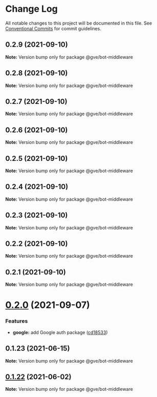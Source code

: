 # Change Log

All notable changes to this project will be documented in this file.
See [Conventional Commits](https://conventionalcommits.org) for commit guidelines.

## 0.2.9 (2021-09-10)

**Note:** Version bump only for package @gve/bot-middleware





## 0.2.8 (2021-09-10)

**Note:** Version bump only for package @gve/bot-middleware





## 0.2.7 (2021-09-10)

**Note:** Version bump only for package @gve/bot-middleware





## 0.2.6 (2021-09-10)

**Note:** Version bump only for package @gve/bot-middleware





## 0.2.5 (2021-09-10)

**Note:** Version bump only for package @gve/bot-middleware





## 0.2.4 (2021-09-10)

**Note:** Version bump only for package @gve/bot-middleware





## 0.2.3 (2021-09-10)

**Note:** Version bump only for package @gve/bot-middleware





## 0.2.2 (2021-09-10)

**Note:** Version bump only for package @gve/bot-middleware





## 0.2.1 (2021-09-10)

**Note:** Version bump only for package @gve/bot-middleware





# [0.2.0](https://github.com/mattnorris/essentials/compare/@gve/bot-middleware@0.1.23...@gve/bot-middleware@0.2.0) (2021-09-07)


### Features

* **google:** add Google auth package ([cd18533](https://github.com/mattnorris/essentials/commit/cd185337daa5f2651d5d8e21eebad673de5c7f5d))





## 0.1.23 (2021-06-15)

**Note:** Version bump only for package @gve/bot-middleware





## [0.1.22](https://www-github.cisco.com/matnorri/essentials/compare/@gve/bot-middleware@0.1.21...@gve/bot-middleware@0.1.22) (2021-06-02)

**Note:** Version bump only for package @gve/bot-middleware
